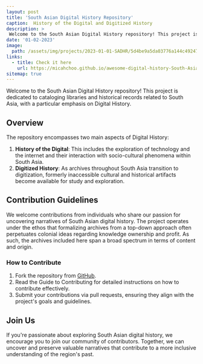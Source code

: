 ```yaml
---
layout: post
title: 'South Asian Digital History Repository'
caption:  History of the Digital and Digitized History
description: >
 Welcome to the South Asian Digital History repository! This project is dedicated to cataloging libraries and historical records related to South Asia, with a particular emphasis on Digital History. 
date: '01-02-2023'
image: 
  path: /assets/img/projects/2023-01-01-SADHR/5d4be9a5da03776a144c492472457cc3_MD5.jpeg
links:
  - title: Check it here
    url: https://micahchoo.github.io/awesome-digital-history-South-Asia/ 
sitemap: true
---
```


Welcome to the South Asian Digital History repository! This project is dedicated to cataloging libraries and historical records related to South Asia, with a particular emphasis on Digital History. 

## Overview

The repository encompasses two main aspects of Digital History:
1. **History of the Digital**: This includes the exploration of technology and the internet and their interaction with socio-cultural phenomena within South Asia.
2. **Digitized History**: As archives throughout South Asia transition to digitization, formerly inaccessible cultural and historical artifacts become available for study and exploration.

## Contribution Guidelines

We welcome contributions from individuals who share our passion for uncovering narratives of South Asian digital history. The project operates under the ethos that formalizing archives from a top-down approach often perpetuates colonial ideas regarding knowledge ownership and profit. As such, the archives included here span a broad spectrum in terms of content and origin.

### How to Contribute

1. Fork the repository from [GitHub](https://github.com/micahchoo/awesome-digital-history-South-Asia).
2. Read the Guide to Contributing for detailed instructions on how to contribute effectively.
3. Submit your contributions via pull requests, ensuring they align with the project's goals and guidelines.

## Join Us

If you're passionate about exploring South Asian digital history, we encourage you to join our community of contributors. Together, we can uncover and preserve valuable narratives that contribute to a more inclusive understanding of the region's past.

